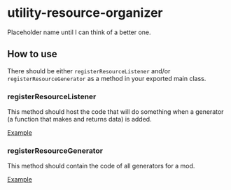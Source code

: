 # utility-resource-organizer
Placeholder name until I can think of a better one.


## How to use

There should be either `registerResourceListener` and/or `registerResourceGenerator` as a method in your exported main class.

### registerResourceListener

This method should host the code that will do something when a generator (a function that makes and returns data) is added.

[Example](https://github.com/CCDirectLink/cc-custom-character-toolkit/blob/master/cc-custom-character-toolkit/main.js#L8-L17)

### registerResourceGenerator

This method should contain the code of all generators for a mod.

[Example](https://github.com/CCDirectLink/emilie/blob/master/emilie/main.js#L6-L14)
